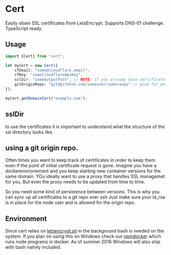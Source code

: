 # Cert
Easily obain SSL certificates from LetsEncrypt. Supports DNS-01 challenge. TypeScript ready.

## Usage 

```typescript
import {Cert} from "cert";

let myCert = new Cert({
    cfEmail: "some@cloudflare.email",
    cfKey: "someCloudflareApiKey",
    sslDir: "someOutputPath", // NOTE: if you already have certificates, make sure you put them in here, so cert only requires the missing ones
    gitOriginRepo: "git@githhub.com/someuser/somereopo" // good for persistence in highly volatile environments like docker
});

myCert.getDomainCert("example.com");
```

## sslDir
to use the certificates it is important to understand what the structure of the ssl directory looks like.

## using a git origin repo.
Often times you want to keep track of certificates in order to keep them
even if the point of initial certificate request is gone. Imagine you have a dockerenvironement
and you keep starting new container versions for the same domain. YOu ideally want to use a proxy
that handles SSL managemet for you. But even the proxy needs to be updated from time to time.

So you need some kind of persistence between versions. This is why you can sync up all certificates to a git repo over ssh
Just make sure your id_rsa is in place for the node user and is allowed for the origin repo.

## Environment
Since cert relies on [letsencrypt.sh](https://github.com/lukas2511/letsencrypt.sh) in the background bash is needed on the system.
If you plan on using this on Windows check out [npmdocker](https://www.npmjs.com/package/npmdocker) which runs node programs in docker.
As of summer 2016 Windows will also ship with bash nativly included.